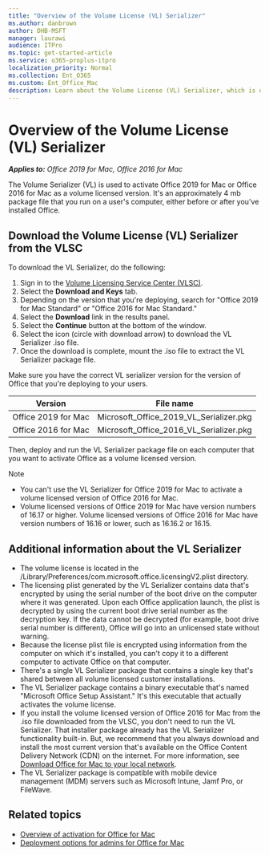 ```yaml
---
title: "Overview of the Volume License (VL) Serializer"
ms.author: danbrown
author: DHB-MSFT
manager: laurawi
audience: ITPro
ms.topic: get-started-article
ms.service: o365-proplus-itpro
localization_priority: Normal
ms.collection: Ent_O365
ms.custom: Ent_Office_Mac
description: Learn about the Volume License (VL) Serializer, which is used to activate volume licensed versions of Office 2019 for Mac and Office 2016 for Mac.
---
```


# Overview of the Volume License (VL) Serializer

***Applies to:*** *Office 2019 for Mac, Office 2016 for Mac*

The Volume Serializer (VL) is used to activate Office 2019 for Mac or Office 2016 for Mac as a volume licensed version. It's an approximately 4 mb package file that you run on a user's computer, either before or after you've installed Office.

## Download the Volume License (VL) Serializer from the VLSC

To download the VL Serializer, do the following:

1. Sign in to the [Volume Licensing Service Center (VLSC)](https://www.microsoft.com/licensing/servicecenter/default.aspx). 
2. Select the **Download and Keys** tab.
3. Depending on the version that you're deploying, search for "Office 2019 for Mac Standard" or "Office 2016 for Mac Standard."
4. Select the **Download** link in the results panel.
5. Select the **Continue** button at the bottom of the window.
6. Select the icon (circle with download arrow) to download the VL Serializer .iso file.
7. Once the download is complete, mount the .iso file to extract the VL Serializer package file.


Make sure you have the correct VL serializer version for the version of Office that you're deploying to your users.


|Version  |File name  |
|---------|---------|
|Office 2019 for Mac     | Microsoft_Office_2019_VL_Serializer.pkg       |
|Office 2016 for Mac     | Microsoft_Office_2016_VL_Serializer.pkg     |


Then, deploy and run the VL Serializer package file on each computer that you want to activate Office as a volume licensed version.

> [!NOTE]
> - You can't use the VL Serializer for Office 2019 for Mac to activate a volume licensed version of Office 2016 for Mac.
> - Volume licensed versions of Office 2019 for Mac have version numbers of 16.17 or higher. Volume licensed versions of Office 2016 for Mac have version numbers of 16.16 or lower, such as 16.16.2 or 16.15.

 
## Additional information about the VL Serializer 

- The volume license is located in the /Library/Preferences/com.microsoft.office.licensingV2.plist directory.
- The licensing plist generated by the VL Serializer contains data that's encrypted by using the serial number of the boot drive on the computer where it was generated. Upon each Office application launch, the plist is decrypted by using the current boot drive serial number as the decryption key. If the data cannot be decrypted (for example, boot drive serial number is different), Office will go into an unlicensed state without warning.
- Because the license plist file is encrypted using information from the computer on which it's installed, you can't copy it to a different computer to activate Office on that computer.
- There's a single VL Serializer package that contains a single key that's shared between all volume licensed customer installations.
- The VL Serializer package contains a binary executable that's named "Microsoft Office Setup Assistant." It's this executable that actually activates the volume license.
- If you install the volume licensed version of Office 2016 for Mac from the .iso file downloaded from the VLSC, you don't need to run the VL Serializer. That installer package already has the VL Serializer functionality built-in. But, we recommend that you always download and install the most current version that's available on the Office Content Delivery Network (CDN) on the internet. For more information, see [Download Office for Mac to your local network](deployment-options-for-office-for-mac.md#download-office-for-mac-to-your-local-network).
- The VL Serializer package is compatible with mobile device management (MDM) servers such as Microsoft Intune, Jamf Pro, or FileWave.


## Related topics

- [Overview of activation for Office for Mac](overview-of-activation-for-office-for-mac.md)
- [Deployment options for admins for Office for Mac](deployment-options-for-office-for-mac.md)
